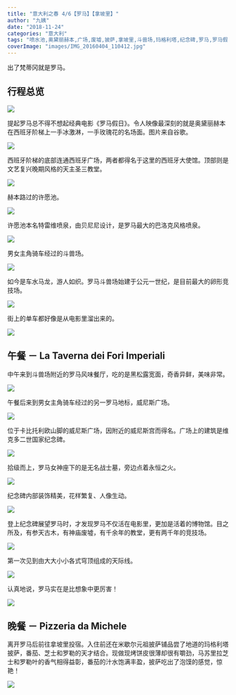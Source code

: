 ```yaml
---
title: "意大利之春 4/6【罗马】【拿坡里】"
author: "九姨"
date: "2018-11-24"
categories: "意大利"
tags: "喷水池,奥黛丽赫本,广场,废墟,披萨,拿坡里,斗兽场,玛格利塔,纪念碑,罗马,罗马假日,许愿池"
coverImage: "images/IMG_20160404_110412.jpg"
---
```


出了梵蒂冈就是罗马。

## 行程总览

![](images/Screen-Shot-2018-10-21-at-15.53.39.png)

提起罗马总不得不想起经典电影《罗马假日》。令人映像最深刻的就是奥黛丽赫本在西班牙阶梯上一手冰激淋，一手玫瑰花的名场面。图片来自谷歌。

![](images/Rome.png)

西班牙阶梯的底部连通西班牙广场，两者都得名于这里的西班牙大使馆。顶部则是文艺复兴晚期风格的天主圣三教堂。

![](images/IMG_20160404_090255-e1539510269966.jpg)

赫本路过的许愿池。

![](images/许愿池.jpg)

许愿池本名特雷维喷泉，由贝尼尼设计，是罗马最大的巴洛克风格喷泉。

![](images/IMG_20160404_092452-e1539510225564.jpg)

男女主角骑车经过的斗兽场。

![](images/斗兽场.jpg)

如今是车水马龙，游人如织。罗马斗兽场始建于公元一世纪，是目前最大的卵形竞技场。

![](images/IMG_20160404_125528.jpg)

街上的单车都好像是从电影里溜出来的。

![](images/IMG_20160404_091919-e1539510253499.jpg)

## 午餐 － La Taverna dei Fori Imperiali

中午来到斗兽场附近的罗马风味餐厅，吃的是黑松露宽面，奇香异鲜，美味非常。

![](images/IMG_0453.jpg)

午餐后来到男女主角骑车经过的另一罗马地标，威尼斯广场。

![](images/威尼斯广场.jpg)

位于卡比托利欧山脚的威尼斯广场，因附近的威尼斯宫而得名。广场上的建筑是维克多二世国家纪念碑。

![](images/IMG_20160404_100447.jpg)

拾级而上，罗马女神座下的是无名战士墓，旁边点着永恒之火。

![](images/IMG_20160404_103404.jpg)

纪念碑内部装饰精美，花样繁复、人像生动。

![](images/IMG_20160404_104015.jpg)

登上纪念碑展望罗马时，才发现罗马不仅活在电影里，更加是活着的博物馆。目之所及，有参天古木，有神庙废墟，有千余年的教堂，更有两千年的竞技场。

![](images/IMG_20160404_111012.jpg)

第一次见到由大大小小各式穹顶组成的天际线。

![](images/IMG_20160404_104604.jpg)

认真地说，罗马实在是比想象中更厉害！

![](images/IMG_20160404_110412.jpg)

## 晚餐 － Pizzeria da Michele

离开罗马后前往拿坡里投宿。入住前还在米歇尔元祖披萨铺品尝了地道的玛格利塔披萨，番茄、芝士和罗勒的天才结合。现做现烤饼皮很薄却很有嚼劲，马苏里拉芝士和罗勒叶的香气相得益彰，番茄的汁水饱满丰盈，披萨吃出了泡馍的感觉，惊艳！

![](images/IMG_0550.jpg)
